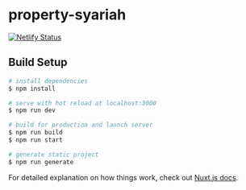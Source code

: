 # property-syariah

[![Netlify Status](https://api.netlify.com/api/v1/badges/fd969248-a923-4818-a304-cd3f57856b01/deploy-status)](https://app.netlify.com/sites/property-syariah/deploys)

## Build Setup

```bash
# install dependencies
$ npm install

# serve with hot reload at localhost:3000
$ npm run dev

# build for production and launch server
$ npm run build
$ npm run start

# generate static project
$ npm run generate
```

For detailed explanation on how things work, check out [Nuxt.js docs](https://nuxtjs.org).
